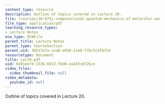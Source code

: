 ```yaml
---
content_type: resource
description: Outline of topics covered in Lecture 20.
file: /courses/10-675j-computational-quantum-mechanics-of-molecular-and-extended-systems-fall-2004/6481ee7415366613f6d0ea433c6726ce_Lec20.pdf
file_type: application/pdf
learning_resource_types:
- Lecture Notes
ocw_type: OCWFile
parent_title: Lecture Notes
parent_type: CourseSection
parent_uid: 38517e7a-cea0-a910-1ce8-f7bc5c5fbf2d
resourcetype: Document
title: Lec20.pdf
uid: 6481ee74-1536-6613-f6d0-ea433c6726ce
video_files:
  video_thumbnail_file: null
video_metadata:
  youtube_id: null
---
```

Outline of topics covered in Lecture 20.

